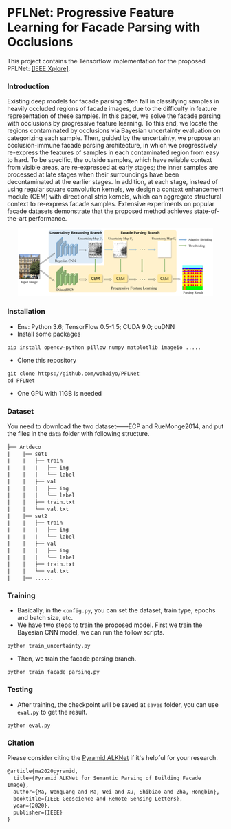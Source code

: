# PFLNet: Progressive Feature Learning for Facade Parsing with Occlusions

This project contains the Tensorflow implementation for the proposed PFLNet: [[IEEE Xplore]](https://ieeexplore.ieee.org/document/9097171).

### Introduction
Existing deep models for facade parsing often fail in classifying samples in heavily occluded regions of facade images, due to the difficulty in feature representation of these samples. In this paper, we solve the facade parsing with occlusions by progressive feature learning. To this end, we locate the regions contaminated by occlusions via Bayesian uncertainty evaluation on categorizing each sample. Then, guided by the uncertainty, we propose an occlusion-immune facade parsing architecture, in which we progressively re-express the features of samples in each contaminated region from easy to hard. To be specific, the outside samples, which have reliable context from visible areas, are re-expressed at early stages; the inner samples are processed at late stages when their surroundings have been decontaminated at the earlier stages. In addition, at each stage, instead of using regular square convolution kernels, we design a context enhancement module (CEM) with directional strip kernels, which can aggregate structural context to re-express facade samples. Extensive experiments on popular facade datasets demonstrate that the proposed method achieves state-of-the-art performance.
<p align="center"><img width="90%" src="data/framework_pflnet.png" /></p>

### Installation
- Env: Python 3.6; TensorFlow 0.5-1.5; CUDA 9.0; cuDNN
- Install some packages
```
pip install opencv-python pillow numpy matplotlib imageio .....
```
- Clone this repository
```
git clone https://github.com/wohaiyo/PFLNet
cd PFLNet
```
- One GPU with 11GB is needed

### Dataset
You need to download the two dataset——ECP and RueMonge2014, and put the files in the `data` folder with following structure.
```
├── Artdeco
|    |── set1
|    |   ├── train
|    |   |   ├── img
|    |   |   └── label
|    |   ├── val
|    |   |   ├── img
|    |   |   └── label
|    |   ├── train.txt
|    |   └── val.txt
|    |── set2
|    |   ├── train
|    |   |   ├── img
|    |   |   └── label
|    |   ├── val
|    |   |   ├── img
|    |   |   └── label
|    |   ├── train.txt
|    |   └── val.txt
|    |── ......
```

### Training

- Basically, in the `config.py`, you can set the dataset, train type, epochs and batch size, etc.
- We have two steps to train the proposed model. First we train the Bayesian CNN model, we can run the follow scripts.
```
python train_uncertainty.py
```
- Then, we train the facade parsing branch.
```
python train_facade_parsing.py
```


### Testing
- After training, the checkpoint will be saved at `saves` folder, you can use `eval.py` to get the result.
```
python eval.py
```

### Citation

Please consider citing the [Pyramid ALKNet](https://ieeexplore.ieee.org/document/9097171) if it's helpful for your research.
```
@article{ma2020pyramid,
  title={Pyramid ALKNet for Semantic Parsing of Building Facade Image},
  author={Ma, Wenguang and Ma, Wei and Xu, Shibiao and Zha, Hongbin},
  booktitle={IEEE Geoscience and Remote Sensing Letters},
  year={2020},
  publisher={IEEE}
}